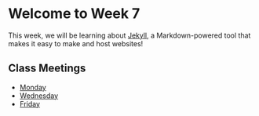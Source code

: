 # Welcome to Week 7

This week, we will be learning about [Jekyll](http://jekyllrb.com/), a Markdown-powered tool that makes it easy to make and host websites!

## Class Meetings

* [Monday](day19.md)
* [Wednesday](day20.md)
* [Friday](day21.md)